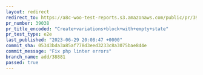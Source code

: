 ```yaml
---
layout: redirect
redirect_to: https://a8c-woo-test-reports.s3.amazonaws.com/public/pr/39038/e2e/index.html
pr_number: 39038
pr_title_encoded: "Create+variations+block+with+empty+state"
pr_test_type: e2e
last_published: "2023-06-29 20:08:47 +0000"
commit_sha: 05343bda3a85af778d3eed3233c8a3075bae844e
commit_message: "Fix php linter errors"
branch_name: add/38881
passed: true
---
```

